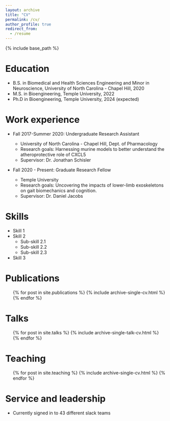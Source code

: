 ```yaml
---
layout: archive
title: "CV"
permalink: /cv/
author_profile: true
redirect_from:
  - /resume
---
```


{% include base_path %}

Education
======
* B.S. in Biomedical and Health Sciences Engineering and Minor in Neuroscience, University of North Carolina - Chapel Hill, 2020
* M.S. in Bioengineering, Temple University, 2022
* Ph.D in Bioengineering, Temple University, 2024 (expected)

Work experience
======
* Fall 2017-Summer 2020: Undergraduate Research Assistant
  * University of North Carolina - Chapel Hill, Dept. of Pharmacology
  * Research goals: Harnessing murine models to better understand the atheroprotective role of CXCL5
  * Supervisor: Dr. Jonathan Schisler

* Fall 2020 - Present: Graduate Research Fellow
  * Temple University
  * Research goals: Uncovering the impacts of lower-limb exoskeletons on gait biomechanics and cognition.
  * Supervisor: Dr. Daniel Jacobs
  
Skills
======
* Skill 1
* Skill 2
  * Sub-skill 2.1
  * Sub-skill 2.2
  * Sub-skill 2.3
* Skill 3

Publications
======
  <ul>{% for post in site.publications %}
    {% include archive-single-cv.html %}
  {% endfor %}</ul>
  
Talks
======
  <ul>{% for post in site.talks %}
    {% include archive-single-talk-cv.html %}
  {% endfor %}</ul>
  
Teaching
======
  <ul>{% for post in site.teaching %}
    {% include archive-single-cv.html %}
  {% endfor %}</ul>
  
Service and leadership
======
* Currently signed in to 43 different slack teams
